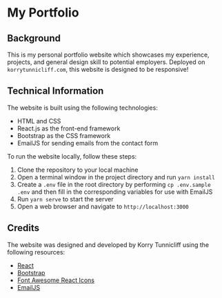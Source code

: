 # My Portfolio

## Background

This is my personal portfolio website which showcases my experience, projects, and general design skill to potential employers. Deployed on `korrytunnicliff.com`, this website is designed to be responsive!

## Technical Information

The website is built using the following technologies:
- HTML and CSS
- React.js as the front-end framework
- Bootstrap as the CSS framework
- EmailJS for sending emails from the contact form

To run the website locally, follow these steps:
1. Clone the repository to your local machine
2. Open a terminal window in the project directory and run `yarn install`
4. Create a `.env` file in the root directory by performing `cp .env.sample .env` and then fill in the corresponding variables for use with EmailJS
5. Run `yarn serve` to start the server
6. Open a web browser and navigate to `http://localhost:3000`

## Credits

The website was designed and developed by Korry Tunnicliff using the following resources:
- [React](https://reactjs.org/)
- [Bootstrap](https://getbootstrap.com/)
- [Font Awesome React Icons](https://react-icons.github.io/react-icons/icons?name=fa)
- [EmailJS](https://www.emailjs.com/)
